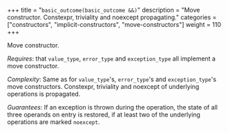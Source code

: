 +++
title = "`basic_outcome(basic_outcome &&)`"
description = "Move constructor. Constexpr, triviality and noexcept propagating."
categories = ["constructors", "implicit-constructors", "move-constructors"]
weight = 110
+++

Move constructor.

*Requires*: that `value_type`, `error_type` and `exception_type` all implement a move constructor.

*Complexity*: Same as for `value_type`'s, `error_type`'s and `exception_type`'s move constructors. Constexpr, triviality and noexcept of underlying operations is propagated.

*Guarantees*: If an exception is thrown during the operation, the state of all three operands on entry is restored, if at least two of the underlying operations are marked `noexcept`.
